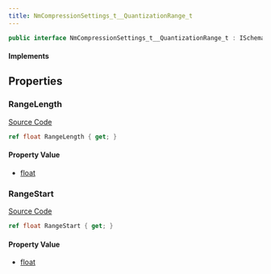 ```yaml
---
title: NmCompressionSettings_t__QuantizationRange_t
---
```


```csharp
public interface NmCompressionSettings_t__QuantizationRange_t : ISchemaClass<NmCompressionSettings_t__QuantizationRange_t>, ISchemaField, ISchemaClass, INativeHandle
```

#### Implements

## Properties

### RangeLength

[Source Code](https://github.com/swiftly-solution/swiftlys2/blob/main/managed/src/SwiftlyS2.Generated/Schemas/Interfaces/NmCompressionSettings_t__QuantizationRange_t.cs#L19)

```csharp
ref float RangeLength { get; }
```

#### Property Value

- [float](https://learn.microsoft.com/dotnet/api/system.single)

### RangeStart

[Source Code](https://github.com/swiftly-solution/swiftlys2/blob/main/managed/src/SwiftlyS2.Generated/Schemas/Interfaces/NmCompressionSettings_t__QuantizationRange_t.cs#L17)

```csharp
ref float RangeStart { get; }
```

#### Property Value

- [float](https://learn.microsoft.com/dotnet/api/system.single)

